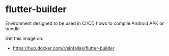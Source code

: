 # flutter-builder
Environment designed to be used in CI/CD flows to compile Android APK or bundle

Get this image on:
* https://hub.docker.com/r/sinfallas/flutter-builder
